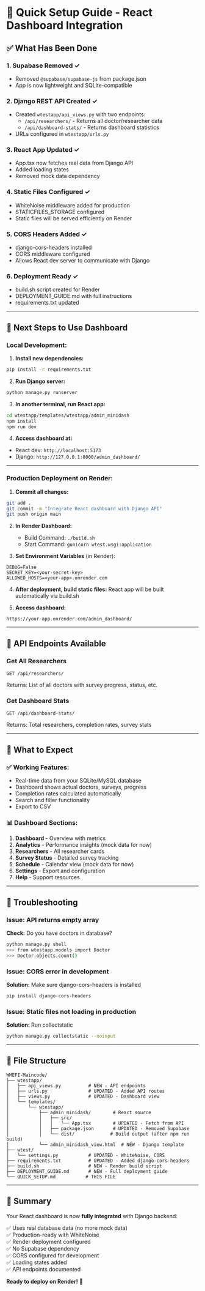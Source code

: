 # 🚀 Quick Setup Guide - React Dashboard Integration

## ✅ What Has Been Done

### 1. **Supabase Removed** ✓
- Removed `@supabase/supabase-js` from package.json
- App is now lightweight and SQLite-compatible

### 2. **Django REST API Created** ✓
- Created `wtestapp/api_views.py` with two endpoints:
  - `/api/researchers/` - Returns all doctor/researcher data
  - `/api/dashboard-stats/` - Returns dashboard statistics
- URLs configured in `wtestapp/urls.py`

### 3. **React App Updated** ✓
- App.tsx now fetches real data from Django API
- Added loading states
- Removed mock data dependency

### 4. **Static Files Configured** ✓
- WhiteNoise middleware added for production
- STATICFILES_STORAGE configured
- Static files will be served efficiently on Render

### 5. **CORS Headers Added** ✓
- django-cors-headers installed
- CORS middleware configured
- Allows React dev server to communicate with Django

### 6. **Deployment Ready** ✓
- build.sh script created for Render
- DEPLOYMENT_GUIDE.md with full instructions
- requirements.txt updated

---

## 📝 Next Steps to Use Dashboard

### Local Development:

1. **Install new dependencies:**
```bash
pip install -r requirements.txt
```

2. **Run Django server:**
```bash
python manage.py runserver
```

3. **In another terminal, run React app:**
```bash
cd wtestapp/templates/wtestapp/admin_minidash
npm install
npm run dev
```

4. **Access dashboard at:**
- React dev: `http://localhost:5173`
- Django: `http://127.0.0.1:8000/admin_dashboard/`

---

### Production Deployment on Render:

1. **Commit all changes:**
```bash
git add .
git commit -m "Integrate React dashboard with Django API"
git push origin main
```

2. **In Render Dashboard:**
   - Build Command: `./build.sh`
   - Start Command: `gunicorn wtest.wsgi:application`

3. **Set Environment Variables** (in Render):
```
DEBUG=False
SECRET_KEY=<your-secret-key>
ALLOWED_HOSTS=<your-app>.onrender.com
```

4. **After deployment, build static files:**
React app will be built automatically via build.sh

5. **Access dashboard:**
```
https://your-app.onrender.com/admin_dashboard/
```

---

## 🔧 API Endpoints Available

### Get All Researchers
```
GET /api/researchers/
```
Returns: List of all doctors with survey progress, status, etc.

### Get Dashboard Stats
```
GET /api/dashboard-stats/
```
Returns: Total researchers, completion rates, survey stats

---

## 🎯 What to Expect

### ✅ Working Features:
- Real-time data from your SQLite/MySQL database
- Dashboard shows actual doctors, surveys, progress
- Completion rates calculated automatically
- Search and filter functionality
- Export to CSV

### 📊 Dashboard Sections:
1. **Dashboard** - Overview with metrics
2. **Analytics** - Performance insights (mock data for now)
3. **Researchers** - All researcher cards
4. **Survey Status** - Detailed survey tracking
5. **Schedule** - Calendar view (mock data for now)
6. **Settings** - Export and configuration
7. **Help** - Support resources

---

## 🐛 Troubleshooting

### Issue: API returns empty array
**Check:** Do you have doctors in database?
```bash
python manage.py shell
>>> from wtestapp.models import Doctor
>>> Doctor.objects.count()
```

### Issue: CORS error in development
**Solution:** Make sure django-cors-headers is installed
```bash
pip install django-cors-headers
```

### Issue: Static files not loading in production
**Solution:** Run collectstatic
```bash
python manage.py collectstatic --noinput
```

---

## 📂 File Structure

```
WMEFI-Maincode/
├── wtestapp/
│   ├── api_views.py          # NEW - API endpoints
│   ├── urls.py               # UPDATED - Added API routes
│   ├── views.py              # UPDATED - Dashboard view
│   └── templates/
│       └── wtestapp/
│           ├── admin_minidash/        # React source
│           │   ├── src/
│           │   │   └── App.tsx        # UPDATED - Fetch from API
│           │   ├── package.json       # UPDATED - Removed Supabase
│           │   └── dist/             # Build output (after npm run build)
│           └── admin_minidash_view.html  # NEW - Django template
├── wtest/
│   └── settings.py           # UPDATED - WhiteNoise, CORS
├── requirements.txt          # UPDATED - Added django-cors-headers
├── build.sh                  # NEW - Render build script
├── DEPLOYMENT_GUIDE.md       # NEW - Full deployment guide
└── QUICK_SETUP.md           # THIS FILE
```

---

## 🎉 Summary

Your React dashboard is now **fully integrated** with Django backend:

✅ Uses real database data (no more mock data)  
✅ Production-ready with WhiteNoise  
✅ Render deployment configured  
✅ No Supabase dependency  
✅ CORS configured for development  
✅ Loading states added  
✅ API endpoints documented  

**Ready to deploy on Render!** 🚀
